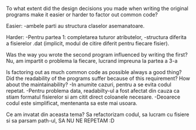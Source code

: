 To what extent did the design decisions you made when writing the original programs make it easier or harder to factor out common code?

Easier:
-ambele parti au structura claselor asemanatoare.

Harder:
-Pentru partea 1: completarea tuturor atributelor,
-structura diferita a fisierelor .dat (implicit, modul de citire diferit pentru fiecare fisier).

Was the way you wrote the second program influenced by writing the first?
Nu, am impartit o problema la fiecare, lucrand impreuna la partea a 3-a

Is factoring out as much common code as possible always a good thing? Did the readability of the programs suffer because of this requirement? How about the maintainability?
-In anumite cazuri, pentru a se evita codul repetat.
-Pentru problema data, readabilty-ul a fost afectat din cauza ca stiam formatul fisierelor si am citit direct coloanele necesare.
-Deoarece codul este simplificat, mentenanta sa este mai usoara.

Ce am invatat din aceasta tema?
Sa refactorizam codul, sa lucram cu fisiere si sa parsam path-ul, SA NU NE REPETAM :D

